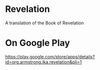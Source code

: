 # Revelation

A translation of the Book of Revelation

# On Google Play

https://play.google.com/store/apps/details?id=org.armstrong.ika.revelation&pli=1
